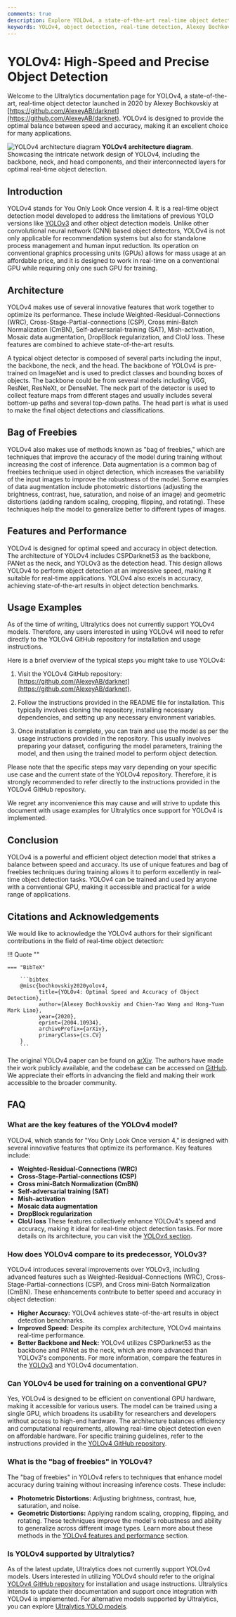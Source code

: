 ```yaml
---
comments: true
description: Explore YOLOv4, a state-of-the-art real-time object detection model by Alexey Bochkovskiy. Discover its architecture, features, and performance.
keywords: YOLOv4, object detection, real-time detection, Alexey Bochkovskiy, neural networks, machine learning, computer vision
---
```


# YOLOv4: High-Speed and Precise Object Detection

Welcome to the Ultralytics documentation page for YOLOv4, a state-of-the-art, real-time object detector launched in 2020 by Alexey Bochkovskiy at [https://github.com/AlexeyAB/darknet](https://github.com/AlexeyAB/darknet). YOLOv4 is designed to provide the optimal balance between speed and accuracy, making it an excellent choice for many applications.

![YOLOv4 architecture diagram](https://user-images.githubusercontent.com/26833433/246185689-530b7fe8-737b-4bb0-b5dd-de10ef5aface.png) **YOLOv4 architecture diagram**. Showcasing the intricate network design of YOLOv4, including the backbone, neck, and head components, and their interconnected layers for optimal real-time object detection.

## Introduction

YOLOv4 stands for You Only Look Once version 4. It is a real-time object detection model developed to address the limitations of previous YOLO versions like [YOLOv3](yolov3.md) and other object detection models. Unlike other convolutional neural network (CNN) based object detectors, YOLOv4 is not only applicable for recommendation systems but also for standalone process management and human input reduction. Its operation on conventional graphics processing units (GPUs) allows for mass usage at an affordable price, and it is designed to work in real-time on a conventional GPU while requiring only one such GPU for training.

## Architecture

YOLOv4 makes use of several innovative features that work together to optimize its performance. These include Weighted-Residual-Connections (WRC), Cross-Stage-Partial-connections (CSP), Cross mini-Batch Normalization (CmBN), Self-adversarial-training (SAT), Mish-activation, Mosaic data augmentation, DropBlock regularization, and CIoU loss. These features are combined to achieve state-of-the-art results.

A typical object detector is composed of several parts including the input, the backbone, the neck, and the head. The backbone of YOLOv4 is pre-trained on ImageNet and is used to predict classes and bounding boxes of objects. The backbone could be from several models including VGG, ResNet, ResNeXt, or DenseNet. The neck part of the detector is used to collect feature maps from different stages and usually includes several bottom-up paths and several top-down paths. The head part is what is used to make the final object detections and classifications.

## Bag of Freebies

YOLOv4 also makes use of methods known as "bag of freebies," which are techniques that improve the accuracy of the model during training without increasing the cost of inference. Data augmentation is a common bag of freebies technique used in object detection, which increases the variability of the input images to improve the robustness of the model. Some examples of data augmentation include photometric distortions (adjusting the brightness, contrast, hue, saturation, and noise of an image) and geometric distortions (adding random scaling, cropping, flipping, and rotating). These techniques help the model to generalize better to different types of images.

## Features and Performance

YOLOv4 is designed for optimal speed and accuracy in object detection. The architecture of YOLOv4 includes CSPDarknet53 as the backbone, PANet as the neck, and YOLOv3 as the detection head. This design allows YOLOv4 to perform object detection at an impressive speed, making it suitable for real-time applications. YOLOv4 also excels in accuracy, achieving state-of-the-art results in object detection benchmarks.

## Usage Examples

As of the time of writing, Ultralytics does not currently support YOLOv4 models. Therefore, any users interested in using YOLOv4 will need to refer directly to the YOLOv4 GitHub repository for installation and usage instructions.

Here is a brief overview of the typical steps you might take to use YOLOv4:

1. Visit the YOLOv4 GitHub repository: [https://github.com/AlexeyAB/darknet](https://github.com/AlexeyAB/darknet).

2. Follow the instructions provided in the README file for installation. This typically involves cloning the repository, installing necessary dependencies, and setting up any necessary environment variables.

3. Once installation is complete, you can train and use the model as per the usage instructions provided in the repository. This usually involves preparing your dataset, configuring the model parameters, training the model, and then using the trained model to perform object detection.

Please note that the specific steps may vary depending on your specific use case and the current state of the YOLOv4 repository. Therefore, it is strongly recommended to refer directly to the instructions provided in the YOLOv4 GitHub repository.

We regret any inconvenience this may cause and will strive to update this document with usage examples for Ultralytics once support for YOLOv4 is implemented.

## Conclusion

YOLOv4 is a powerful and efficient object detection model that strikes a balance between speed and accuracy. Its use of unique features and bag of freebies techniques during training allows it to perform excellently in real-time object detection tasks. YOLOv4 can be trained and used by anyone with a conventional GPU, making it accessible and practical for a wide range of applications.

## Citations and Acknowledgements

We would like to acknowledge the YOLOv4 authors for their significant contributions in the field of real-time object detection:

!!! Quote ""

    === "BibTeX"

        ```bibtex
        @misc{bochkovskiy2020yolov4,
              title={YOLOv4: Optimal Speed and Accuracy of Object Detection},
              author={Alexey Bochkovskiy and Chien-Yao Wang and Hong-Yuan Mark Liao},
              year={2020},
              eprint={2004.10934},
              archivePrefix={arXiv},
              primaryClass={cs.CV}
        }
        ```

The original YOLOv4 paper can be found on [arXiv](https://arxiv.org/abs/2004.10934). The authors have made their work publicly available, and the codebase can be accessed on [GitHub](https://github.com/AlexeyAB/darknet). We appreciate their efforts in advancing the field and making their work accessible to the broader community.

## FAQ

### What are the key features of the YOLOv4 model?

YOLOv4, which stands for "You Only Look Once version 4," is designed with several innovative features that optimize its performance. Key features include:

- **Weighted-Residual-Connections (WRC)**
- **Cross-Stage-Partial-connections (CSP)**
- **Cross mini-Batch Normalization (CmBN)**
- **Self-adversarial training (SAT)**
- **Mish-activation**
- **Mosaic data augmentation**
- **DropBlock regularization**
- **CIoU loss**
    These features collectively enhance YOLOv4's speed and accuracy, making it ideal for real-time object detection tasks. For more details on its architecture, you can visit the [YOLOv4 section](https://docs.ultralytics.com/models/yolov4).

### How does YOLOv4 compare to its predecessor, YOLOv3?

YOLOv4 introduces several improvements over YOLOv3, including advanced features such as Weighted-Residual-Connections (WRC), Cross-Stage-Partial-connections (CSP), and Cross mini-Batch Normalization (CmBN). These enhancements contribute to better speed and accuracy in object detection:

- **Higher Accuracy:** YOLOv4 achieves state-of-the-art results in object detection benchmarks.
- **Improved Speed:** Despite its complex architecture, YOLOv4 maintains real-time performance.
- **Better Backbone and Neck:** YOLOv4 utilizes CSPDarknet53 as the backbone and PANet as the neck, which are more advanced than YOLOv3's components.
    For more information, compare the features in the [YOLOv3](yolov3.md) and YOLOv4 documentation.

### Can YOLOv4 be used for training on a conventional GPU?

Yes, YOLOv4 is designed to be efficient on conventional GPU hardware, making it accessible for various users. The model can be trained using a single GPU, which broadens its usability for researchers and developers without access to high-end hardware. The architecture balances efficiency and computational requirements, allowing real-time object detection even on affordable hardware. For specific training guidelines, refer to the instructions provided in the [YOLOv4 GitHub repository](https://github.com/AlexeyAB/darknet).

### What is the "bag of freebies" in YOLOv4?

The "bag of freebies" in YOLOv4 refers to techniques that enhance model accuracy during training without increasing inference costs. These include:

- **Photometric Distortions:** Adjusting brightness, contrast, hue, saturation, and noise.
- **Geometric Distortions:** Applying random scaling, cropping, flipping, and rotating.
    These techniques improve the model's robustness and ability to generalize across different image types. Learn more about these methods in the [YOLOv4 features and performance](#features-and-performance) section.

### Is YOLOv4 supported by Ultralytics?

As of the latest update, Ultralytics does not currently support YOLOv4 models. Users interested in utilizing YOLOv4 should refer to the original [YOLOv4 GitHub repository](https://github.com/AlexeyAB/darknet) for installation and usage instructions. Ultralytics intends to update their documentation and support once integration with YOLOv4 is implemented. For alternative models supported by Ultralytics, you can explore [Ultralytics YOLO models](https://docs.ultralytics.com/models/).
